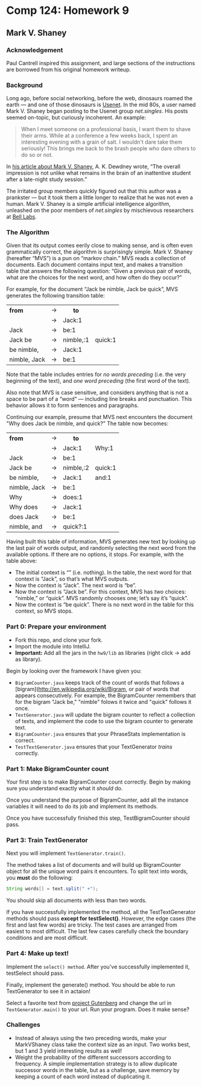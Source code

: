 Comp 124: Homework 9
====


Mark V. Shaney
---

### Acknowledgement

Paul Cantrell inspired this assignment, and large sections of the instructions are borrowed from his original homework writeup.

### Background

Long ago, before social networking, before the web, dinosaurs roamed the earth — and one of those dinosaurs is [Usenet](http://en.wikipedia.org/wiki/Usenet). In the mid 80s, a user named Mark V. Shaney began posting to the Usenet group _net.singles_. His posts seemed on-topic, but curiously incoherent. An example:

<blockquote>When I meet someone on a professional basis, I want them to shave their
arms.  While at a conference a few weeks back, I spent an interesting evening
with a grain of salt.  I wouldn't dare take them seriously!  This brings me back
to the brash people who dare others to do so or not.</blockquote>

In [his article about Mark V. Shaney](http://www.clear.rice.edu/comp200/09fall/textriff/sci_am_paper.htm), A. K. Dewdney wrote, “The overall impression is not unlike what remains in the brain of an inattentive student after a late-night study session.”

The irritated group members quickly figured out that this author was a prankster — but it took them a little longer to realize that he was not even a human. Mark V. Shaney is a simple artificial intelligence algorithm, unleashed on the poor members of _net.singles_ by mischievous researchers at [Bell Labs](http://en.wikipedia.org/wiki/Bell_labs).

### The Algorithm

Given that its output comes eerily close to making sense, and is often even grammatically correct, the algorithm is surprisingly simple. Mark V. Shaney (hereafter “MVS”) is a pun on “markov chain.” MVS reads a collection of documents. Each document contains input text, and makes a transition table that answers the following question: “Given a previous pair of words, what are the choices for the next word, and how often do they occur?”

For example, for the document “Jack be nimble, Jack be quick”, MVS generates the following transition table:

<table>
  <tr><th align="left">from</th> <td>→</td> <th>to</th></tr>
  <tr><td></td> <td>→</td> <td>Jack:1</td></tr>
  <tr><td>Jack</td> <td>→</td> <td>be:1</td></tr>
  <tr><td>Jack be</td> <td>→</td> <td>nimble,:1</td> <td>quick:1</td></tr>
  <tr><td>be nimble,</td> <td>→</td> <td>Jack:1</td></tr>
  <tr><td>nimble, Jack</td><td>→</td> <td>be:1</td></tr>
</table>

Note that the table includes entries for _no words preceding_ (i.e. the very beginning of the text), and _one word preceding_ (the first word of the text).

Also note that MVS is case sensitive, and considers anything that is not a space to be part of a “word” — including line breaks and punctuation. This behavior allows it to form sentences and paragraphs.

Continuing our example, presume that MVS next encounters the document "Why does Jack be nimble, and quick?" The table now becomes:

<table>
  <tr><th align="left">from</th> <td>→</td> <th>to</th></tr>
  <tr><td></td> <td>→</td> <td>Jack:1</td><td>Why:1</td></tr>
  <tr><td>Jack</td> <td>→</td> <td>be:1</td></tr>
  <tr><td>Jack be</td> <td>→</td> <td>nimble,:2</td> <td>quick:1</td></tr>
  <tr><td>be nimble,</td> <td>→</td> <td>Jack:1</td><td>and:1</td></tr>
  <tr><td>nimble, Jack</td><td>→</td> <td>be:1</td></tr>
  <tr><td>Why</td> <td>→</td> <td>does:1</td></tr>
  <tr><td>Why does</td> <td>→</td> <td>Jack:1</td></tr>
  <tr><td>does Jack</td> <td>→</td> <td>be:1</td></tr>
  <tr><td>nimble, and</td> <td>→</td> <td>quick?:1</td></tr>
</table>

Having built this table of information, MVS  generates new text by looking up the last pair of words output, and randomly selecting the next word from the available options. If there are no options, it stops. For example, with the table above:

* The initial context is “” (i.e. nothing). In the table, the next word for that context is “Jack”, so that’s what MVS outputs.
* Now the context is “Jack”. The next word is “be”.
* Now the context is “Jack be”. For this context, MVS has _two_ choices: “nimble,” or “quick”. MVS randomly chooses one; let’s say it’s “quick”.
* Now the context is “be quick”. There is no next word in the table for this context, so MVS stops.

### Part 0: Prepare your environment

 - Fork this repo, and clone your fork.
 - Import the module into IntelliJ.
 - **Important:** Add all the jars in the `hw9/lib` as libraries (right click -> add as library).

Begin by looking over the framework I have given you:

* `BigramCounter.java` keeps track of the count of words that follows a [bigram](http://en.wikipedia.org/wiki/Bigram, or pair of words that appears consecutively.
For example, the BigramCounter remembers that for the bigram "Jack be,"  "nimble" folows it twice and "quick" follows it once.
* `TextGenerator.java` will update the bigram counter to reflect a collection of texts, and implement the code to use the bigram counter to generate text.
* `BigramCounter.java` ensures that your PhraseStats implementation is correct.
* `TestTextGenerator.java` ensures that your TextGenerator *trains* correctly.

### Part 1: Make BigramCounter count

Your first step is to make BigramCounter count correctly. Begin by making sure you understand exactly what it *should* do.

Once you understand the purpose of BigramCounter, add all the instance variables it will need to do its job and implement its methods.

Once you have successfully finished this step, TestBigramCounter should pass.



### Part 3: Train TextGenerator

Next you will implement `TextGenerator.train()`.

The method takes a list of documents and will build up BigramCounter object for all the unique word pairs it encounters.
To split text into words, you **must** do the following: 

```java
String words[] = text.split(" +");
```

You should skip all documents with less than two words.

If you have successfully implemented the method, all the TestTextGenerator methods should pass **except for testSelect()**.
However, the edge cases (the first and last few words) are tricky.
The test cases are arranged from easiest to most difficult.
The last few cases carefully check the boundary conditions and are most difficult.


### Part 4: Make up text!

Implement the `select() method`.
After you've successfully implemented it, testSelect should pass.

Finally, implement the generate() method.
You should be able to run TextGenerator to see it in actaion!

Select a favorite text from [project Gutenberg](http://www.gutenberg.org/) and change the url in `TextGenerator.main()` to your url.
Run your program. Does it make sense?

### Challenges

* Instead of always using the two preceding words, make your MarkVShaney class take the context size as an input. Two works best, but 1 and 3 yield interesting results as well!
* Weight the probability of the different successors according to frequency. A simple implementation strategy is to allow duplicate successor words in the table, but as a challenge, save memory by keeping a count of each word instead of duplicating it.
